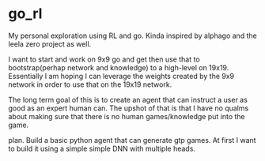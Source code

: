# go_rl
My personal exploration using RL and go. Kinda inspired by alphago and the leela zero project as well.

I want to start and work on 9x9 go and get then use that to bootstrap(perhap network and knowledge) to a high-level on 19x19. Essentially I am hoping I can leverage the weights created by the 9x9 network in order to use that on the 19x19 network. 

The long term goal of this is to create an agent that can instruct a user as good as an expert human can. The upshot of that is that I have no qualms about making sure that there is no human games/knowledge put into the game. 

plan. Build a basic python agent that can generate gtp games. At first I want to build it using a simple simple DNN with multiple heads. 
